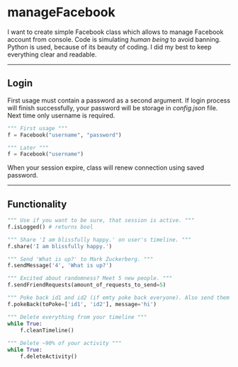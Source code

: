 # manageFacebook #

I want to create simple Facebook class which allows to manage Facebook account from console.
Code is simulating *human being* to avoid banning.
Python is used, because of its beauty of coding. I did my best to keep everything clear and readable.

-----------------------------------------------

## Login ##

First usage must contain a password as a second argument. If login process will finish successfully, your password will be storage in *config.json* file.
Next time only username is required.

```python
""" First usage """
f = Facebook("username", "password")

""" Later """
f = Facebook("username")
```

When your session expire, class will renew connection using saved password.

-----------------------------------------------

## Functionality ##

```python
""" Use if you want to be sure, that session is active. """
f.isLogged() # returns bool

""" Share 'I am blissfully happy.' on user's timeline. """ 
f.share('I am blissfully happy.')

""" Send 'What is up?' to Mark Zuckerberg. """
f.sendMessage('4', 'What is up?')

""" Excited about randomness? Meet 5 new people. """
f.sendFriendRequests(amount_of_requests_to_send=5)

""" Poke back id1 and id2 (if emty poke back everyone). Also send them message 'hi'. """
f.pokeBack(toPoke=['id1', 'id2'], message='hi')

""" Delete everything from your timeline """
while True:
    f.cleanTimeline()
    
""" Delete ~90% of your activity """
while True:
    f.deleteActivity()
```
